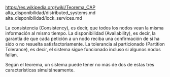 https://es.wikipedia.org/wiki/Teorema_CAP
alta_disponibilidad/distributed_systems.md
alta_disponibilidad/lock_services.md


La consistencia (Consistency), es decir, que todos los nodos vean la misma información al mismo tiempo.
La disponibilidad (Availability), es decir, la garantía de que cada petición a un nodo reciba una confirmación de si ha sido o no resuelta satisfactoriamente.
La tolerancia al particionado (Partition Tolerance), es decir, el sistema sigue funcionado incluso si algunos nodos fallan.

Según el teorema, un sistema puede tener no más de dos de estas tres características simultáneamente.
